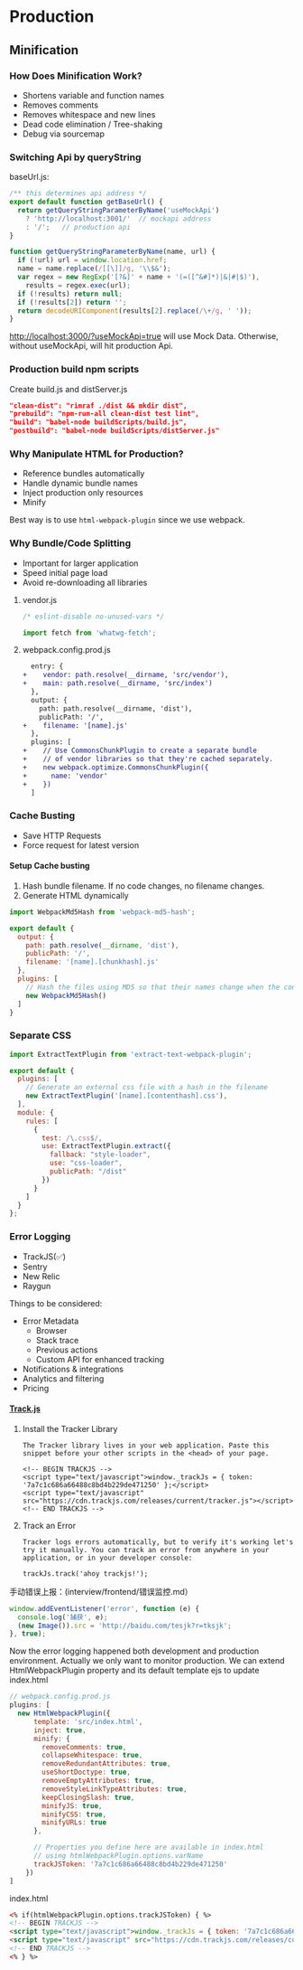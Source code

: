 # Production

## Minification

### How Does Minification Work?

* Shortens variable and function names
* Removes comments
* Removes whitespace and new lines
* Dead code elimination / Tree-shaking
* Debug via sourcemap

### Switching Api by queryString

baseUrl.js:

```javascript
/** this determines api address */
export default function getBaseUrl() {
  return getQueryStringParameterByName('useMockApi')
    ? 'http://localhost:3001/'  // mockapi address
    : '/';   // production api
}

function getQueryStringParameterByName(name, url) {
  if (!url) url = window.location.href;
  name = name.replace(/[[\]]/g, '\\$&');
  var regex = new RegExp('[?&]' + name + '(=([^&#]*)|&|#|$)'),
    results = regex.exec(url);
  if (!results) return null;
  if (!results[2]) return '';
  return decodeURIComponent(results[2].replace(/\+/g, ' '));
}
```

<http://localhost:3000/?useMockApi=true> will use Mock Data. Otherwise, without useMockApi, will hit production Api.

### Production build npm scripts

Create build.js and distServer.js

```json
"clean-dist": "rimraf ./dist && mkdir dist",
"prebuild": "npm-run-all clean-dist test lint",
"build": "babel-node buildScripts/build.js",
"postbuild": "babel-node buildScripts/distServer.js"
```

### Why Manipulate HTML for Production?

* Reference bundles automatically
* Handle dynamic bundle names
* Inject production only resources
* Minify

Best way is to use `html-webpack-plugin` since we use webpack.

### Why Bundle/Code Splitting

* Important for larger application
* Speed initial page load
* Avoid re-downloading all libraries

1. vendor.js

    ```javascript
    /* eslint-disable no-unused-vars */

    import fetch from 'whatwg-fetch';
    ```

1. webpack.config.prod.js

    ```diff
      entry: {
    +    vendor: path.resolve(__dirname, 'src/vendor'),
    +    main: path.resolve(__dirname, 'src/index')
      },
      output: {
        path: path.resolve(__dirname, 'dist'),
        publicPath: '/',
    +    filename: '[name].js'
      },
      plugins: [
    +    // Use CommonsChunkPlugin to create a separate bundle
    +    // of vendor libraries so that they're cached separately.
    +    new webpack.optimize.CommonsChunkPlugin({
    +      name: 'vendor'
    +    })
      ]
    ```

### Cache Busting

* Save HTTP Requests
* Force request for latest version

#### Setup Cache busting

1. Hash bundle filename. If no code changes, no filename changes.
1. Generate HTML dynamically

```javascript
import WebpackMd5Hash from 'webpack-md5-hash';

export default {
  output: {
    path: path.resolve(__dirname, 'dist'),
    publicPath: '/',
    filename: '[name].[chunkhash].js'
  },
  plugins: [
    // Hash the files using MD5 so that their names change when the content changes.
    new WebpackMd5Hash()
  ]
}
```

### Separate CSS

```javascript
import ExtractTextPlugin from 'extract-text-webpack-plugin';

export default {
  plugins: [
    // Generate an external css file with a hash in the filename
    new ExtractTextPlugin('[name].[contenthash].css'),
  ],
  module: {
    rules: [
      {
        test: /\.css$/,
        use: ExtractTextPlugin.extract({
          fallback: "style-loader",
          use: "css-loader",
          publicPath: "/dist"
        })
      }
    ]
  }
};
```

### Error Logging

* TrackJS(✅)
* Sentry
* New Relic
* Raygun

Things to be considered:

* Error Metadata
  * Browser
  * Stack trace
  * Previous actions
  * Custom API for enhanced tracking
* Notifications & integrations
* Analytics and filtering
* Pricing

#### [Track.js](https://my.trackjs.com)

1. Install the Tracker Library

    ```
    The Tracker library lives in your web application. Paste this snippet before your other scripts in the <head> of your page.

    <!-- BEGIN TRACKJS -->
    <script type="text/javascript">window._trackJs = { token: '7a7c1c686a66488c8bd4b229de471250' };</script>
    <script type="text/javascript" src="https://cdn.trackjs.com/releases/current/tracker.js"></script>
    <!-- END TRACKJS -->
    ```

1. Track an Error

    ```
    Tracker logs errors automatically, but to verify it's working let's try it manually. You can track an error from anywhere in your application, or in your developer console:

    trackJs.track('ahoy trackjs!');
    ```

手动错误上报：(interview/frontend/错误监控.md）

```javascript
window.addEventListener('error', function (e) {
  console.log('捕获', e);
  (new Image()).src = 'http://baidu.com/tesjk?r=tksjk';
}, true);
```

Now the error logging happened both development and production environment. Actually we only want to monitor production. We can extend HtmlWebpackPlugin property and its default template ejs to update index.html

```javascript
// webpack.config.prod.js
plugins: [
  new HtmlWebpackPlugin({
      template: 'src/index.html',
      inject: true,
      minify: {
        removeComments: true,
        collapseWhitespace: true,
        removeRedundantAttributes: true,
        useShortDoctype: true,
        removeEmptyAttributes: true,
        removeStyleLinkTypeAttributes: true,
        keepClosingSlash: true,
        minifyJS: true,
        minifyCSS: true,
        minifyURLs: true
      },

      // Properties you define here are available in index.html
      // using htmlWebpackPlugin.options.varName
      trackJSToken: '7a7c1c686a66488c8bd4b229de471250'
    })
]
```

index.html

```html
<% if(htmlWebpackPlugin.options.trackJSToken) { %>
<!-- BEGIN TRACKJS -->
<script type="text/javascript">window._trackJs = { token: '7a7c1c686a66488c8bd4b229de471250' };</script>
<script type="text/javascript" src="https://cdn.trackjs.com/releases/current/tracker.js"></script>
<!-- END TRACKJS -->
<% } %>
```
